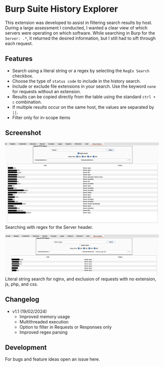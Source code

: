 # Burp Suite History Explorer

This extension was developed to assist in filtering search results by host. 
During a large assessment I conducted, I wanted a clear view of which servers were operating on which software. While searching in Burp for the `Server: .*`, it returned the desired information, but I still had to sift through each request.

## Features

- Search using a literal string or a regex by selecting the `RegEx Search` checkbox.
- Choose the type of `status code` to include in the history search.
- Include or exclude file extensions in your search. Use the keyword `none` for requests without an extension.
- Results can be copied directly from the table using the standard `ctrl + c` combination.
- If multiple results occur on the same host, the values are separated by `||`.
- Filter only for in-scope items

## Screenshot

![Searching with regex for the Server header.](./Images/server-search.png)
Searching with regex for the Server header.

![Literal string search for nginx, and exclusion of requests with no extension, js, php, and css.](./Images/literal-search.png)
Literal string search for nginx, and exclusion of requests with no extension, js, php, and css.

## Changelog

- v1.1 (19/02/2024)
  - Improved memory usage
  - Multithreaded execution
  - Option to filter in Requests or Responses only
  - Improved regex parsing

## Development

For bugs and feature ideas open an issue here.  